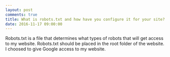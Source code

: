 ```yaml
---
layout: post
comments: true
title: What is robots.txt and how have you configure it for your site?
date: 2016-11-17 09:00:00
--- 
```

<div class="back">
<artical>

<p>Robots.txt is a file that determines what types of robots that will get access to my website.
 Robots.txt should be placed in the root folder of the website. I choosed to give Google access to my website.</p>


</artical>
</div>
